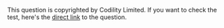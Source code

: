 This question is copyrighted by Codility Limited. If you want to check the test, here's the [direct link](https://app.codility.com/programmers/lessons/2-arrays/cyclic_rotation/) to the question.
